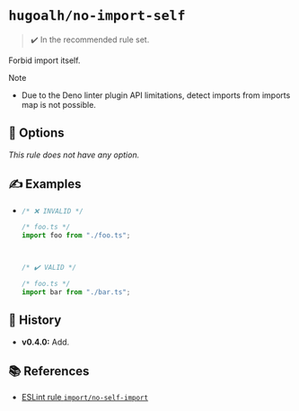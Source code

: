 # `hugoalh/no-import-self`

> ✔️ In the recommended rule set.

Forbid import itself.

> [!NOTE]
> - Due to the Deno linter plugin API limitations, detect imports from imports map is not possible.

## 🔧 Options

*This rule does not have any option.*

## ✍️ Examples

- ```ts
  /* ❌ INVALID */

  /* foo.ts */
  import foo from "./foo.ts";



  /* ✔️ VALID */

  /* foo.ts */
  import bar from "./bar.ts";
  ```

## 📜 History

- **v0.4.0:** Add.

## 📚 References

- [ESLint rule `import/no-self-import`](https://github.com/import-js/eslint-plugin-import/blob/main/docs/rules/no-self-import.md)
